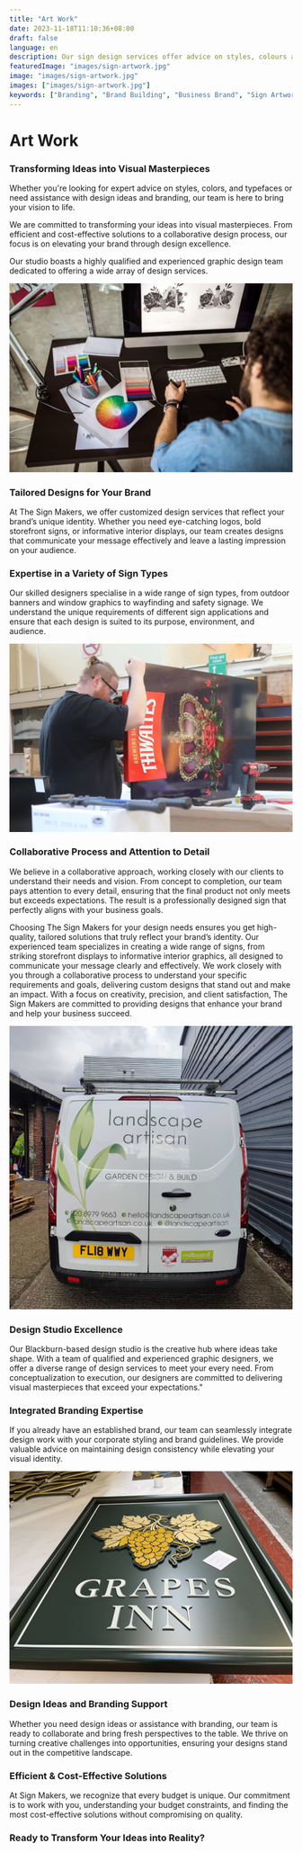 ```yaml
---
title: "Art Work"
date: 2023-11-18T11:10:36+08:00
draft: false
language: en
description: Our sign design services offer advice on styles, colours and typefaces. We are also happy to help in design and branding ideas.
featuredImage: "images/sign-artwork.jpg"
image: "images/sign-artwork.jpg"
images: ["images/sign-artwork.jpg"]
keywords: ["Branding", "Brand Building", "Business Brand", "Sign Artwork"]
---
```


# Art Work


### Transforming Ideas into Visual Masterpieces

Whether you're looking for expert advice on styles, colors, and typefaces or need assistance with design ideas and branding, our team is here to bring your vision to life.

We are committed to transforming your ideas into visual masterpieces. From efficient and cost-effective solutions to a collaborative design process, our focus is on elevating your brand through design excellence.

Our studio boasts a highly qualified and experienced graphic design team dedicated to offering a wide array of design services.

![Sign Designer](images/sign-designer.jpg "Sign Designer")


### Tailored Designs for Your Brand

At The Sign Makers, we offer customized design services that reflect your brand’s unique identity. Whether you need eye-catching logos, bold storefront signs, or informative interior displays, our team creates designs that communicate your message effectively and leave a lasting impression on your audience.

### Expertise in a Variety of Sign Types

Our skilled designers specialise in a wide range of sign types, from outdoor banners and window graphics to wayfinding and safety signage. We understand the unique requirements of different sign applications and ensure that each design is suited to its purpose, environment, and audience.

![Sign Design](images/sign-design.jpg "Sign Design")


### Collaborative Process and Attention to Detail

We believe in a collaborative approach, working closely with our clients to understand their needs and vision. From concept to completion, our team pays attention to every detail, ensuring that the final product not only meets but exceeds expectations. The result is a professionally designed sign that perfectly aligns with your business goals.

Choosing The Sign Makers for your design needs ensures you get high-quality, tailored solutions that truly reflect your brand’s identity. Our experienced team specializes in creating a wide range of signs, from striking storefront displays to informative interior graphics, all designed to communicate your message clearly and effectively. We work closely with you through a collaborative process to understand your specific requirements and goals, delivering custom designs that stand out and make an impact. With a focus on creativity, precision, and client satisfaction, The Sign Makers are committed to providing designs that enhance your brand and help your business succeed.

![Van Sign](images/van-sign.jpg "Van Sign")

### Design Studio Excellence

Our Blackburn-based design studio is the creative hub where ideas take shape. With a team of qualified and experienced graphic designers, we offer a diverse range of design services to meet your every need. From conceptualization to execution, our designers are committed to delivering visual masterpieces that exceed your expectations."

### Integrated Branding Expertise

If you already have an established brand, our team can seamlessly integrate design work with your corporate styling and brand guidelines. We provide valuable advice on maintaining design consistency while elevating your visual identity.

![Pub Sign](images/pub-sign.jpg "Pub Sign")


### Design Ideas and Branding Support

Whether you need design ideas or assistance with branding, our team is ready to collaborate and bring fresh perspectives to the table. We thrive on turning creative challenges into opportunities, ensuring your designs stand out in the competitive landscape.

### Efficient & Cost-Effective Solutions

At Sign Makers, we recognize that every budget is unique. Our commitment is to work with you, understanding your budget constraints, and finding the most cost-effective solutions without compromising on quality.

### Ready to Transform Your Ideas into Reality?